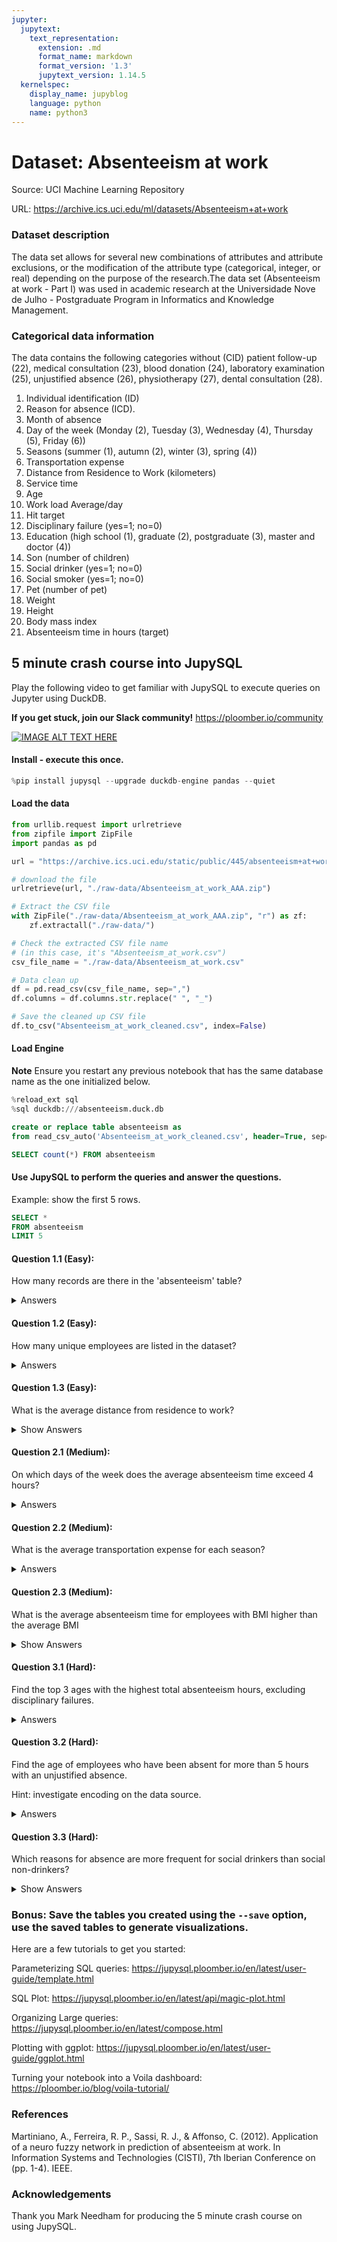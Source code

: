 ```yaml
---
jupyter:
  jupytext:
    text_representation:
      extension: .md
      format_name: markdown
      format_version: '1.3'
      jupytext_version: 1.14.5
  kernelspec:
    display_name: jupyblog
    language: python
    name: python3
---
```


<!-- #region -->
# Dataset: Absenteeism at work

Source: UCI Machine Learning Repository 

URL: https://archive.ics.uci.edu/ml/datasets/Absenteeism+at+work

### Dataset description 

The data set allows for several new combinations of attributes and attribute exclusions, or the modification of the attribute type (categorical, integer, or real) depending on the purpose of the research.The data set (Absenteeism at work - Part I) was used in academic research at the Universidade Nove de Julho - Postgraduate Program in Informatics and Knowledge Management.


### Categorical data information 

The data contains the following categories without (CID) patient follow-up (22), medical consultation (23), blood donation (24), laboratory examination (25), unjustified absence (26), physiotherapy (27), dental consultation (28).

1. Individual identification (ID)
2. Reason for absence (ICD).
3. Month of absence
4. Day of the week (Monday (2), Tuesday (3), Wednesday (4), Thursday (5), Friday (6))
5. Seasons (summer (1), autumn (2), winter (3), spring (4))
6. Transportation expense
7. Distance from Residence to Work (kilometers)
8. Service time
9. Age
10. Work load Average/day
11. Hit target
12. Disciplinary failure (yes=1; no=0)
13. Education (high school (1), graduate (2), postgraduate (3), master and doctor (4))
14. Son (number of children)
15. Social drinker (yes=1; no=0)
16. Social smoker (yes=1; no=0)
17. Pet (number of pet)
18. Weight
19. Height
20. Body mass index
21. Absenteeism time in hours (target)

<!-- #endregion -->

<!-- #region -->
## 5 minute crash course into JupySQL

Play the following video to get familiar with JupySQL to execute queries on Jupyter using DuckDB.

<b>If you get stuck, join our Slack community!</b> https://ploomber.io/community


[![IMAGE ALT TEXT HERE](https://img.youtube.com/vi/CsWEUYLaYU0/0.jpg)](https://www.youtube.com/watch?v=CsWEUYLaYU0)

<!-- #endregion -->

#### Install - execute this once. 

```python
%pip install jupysql --upgrade duckdb-engine pandas --quiet
```

#### Load the data

```python
from urllib.request import urlretrieve
from zipfile import ZipFile
import pandas as pd

url = "https://archive.ics.uci.edu/static/public/445/absenteeism+at+work.zip"

# download the file
urlretrieve(url, "./raw-data/Absenteeism_at_work_AAA.zip")

# Extract the CSV file
with ZipFile("./raw-data/Absenteeism_at_work_AAA.zip", "r") as zf:
    zf.extractall("./raw-data/")

# Check the extracted CSV file name
# (in this case, it's "Absenteeism_at_work.csv")
csv_file_name = "./raw-data/Absenteeism_at_work.csv"

# Data clean up
df = pd.read_csv(csv_file_name, sep=",")
df.columns = df.columns.str.replace(" ", "_")

# Save the cleaned up CSV file
df.to_csv("Absenteeism_at_work_cleaned.csv", index=False)
```

#### Load Engine

<b>Note</b> Ensure you restart any previous notebook that has the same database name as the one initialized below.

```python
%reload_ext sql
%sql duckdb:///absenteeism.duck.db
```

```sql
create or replace table absenteeism as
from read_csv_auto('Absenteeism_at_work_cleaned.csv', header=True, sep=';')
```

```sql
SELECT count(*) FROM absenteeism
```

#### Use JupySQL to perform the queries and answer the questions.

Example: show the first 5 rows.

```sql
SELECT *
FROM absenteeism 
LIMIT 5
```

#### Question 1.1 (Easy):
How many records are there in the 'absenteeism' table? 


<!-- #region -->
<details>

<summary>Answers</summary>

You can use the `%%sql` magic and the `COUNT(*)` function to count the total number of records. 

```python
%%sql
SELECT COUNT(*) 
FROM absenteeism
```
</details>
<!-- #endregion -->

#### Question 1.2 (Easy):
How many unique employees are listed in the dataset?



<!-- #region -->
<details>

<summary>Answers</summary>

You can use the `%%sql` magic and the `COUNT(DISTINCT ID)` function to count the total number of unique instances of the `Age` column. 

```python
%%sql
SELECT COUNT(DISTINCT ID) 
FROM absenteeism;
```
</details>
<!-- #endregion -->

#### Question 1.3 (Easy):
What is the average distance from residence to work? 


<!-- #region -->
<details>

<summary>Show Answers</summary>

You can use the `%%sql` magic and the `AVG(Distance_from_Residence_to_Work)` function to calculate the average distance from residence to work.. 

```python
%%sql
SELECT AVG(Distance_from_Residence_to_Work) 
FROM absenteeism;
```
</details>
<!-- #endregion -->

#### Question 2.1 (Medium):
On which days of the week does the average absenteeism time exceed 4 hours? 


<!-- #region -->
<details>

<summary>Answers</summary>

You can use the `%%sql` magic and break down the query as follows:

1. Select the column with name `Day_of_the_week`
2. From the table called `absenteeism`
3. Then group the values by day of the week that have an average value (use `AVG`) of more than 4 hours in absenteeism. 

```python
%%sql
SELECT Day_of_the_week 
FROM absenteeism 
GROUP BY Day_of_the_week 
HAVING AVG(Absenteeism_time_in_hours) > 4;
```
</details>
<!-- #endregion -->

#### Question 2.2 (Medium):
What is the average transportation expense for each season?


<!-- #region -->
<details>

<summary>Answers</summary>

You can use the `%%sql` magic and. Use the `AVG(Transportation_expense)` with the alias `AVG_Transportation_Expense` function to count the average transporation expense, then group by seasons.

```python
%%sql
SELECT Seasons, AVG(Transportation_expense) AS AVG_Transportation_Expense
FROM absenteeism 
GROUP BY Seasons;

```
</details>
<!-- #endregion -->

<!-- #region -->
#### Question 2.3 (Medium):


What is the average absenteeism time for employees with BMI higher than the average BMI
<!-- #endregion -->


<!-- #region -->
<details>

<summary>Show Answers</summary>

You can use the `%%sql` magic and. Use the `AVG(Absenteeism_time_in_hours)` with the alias `AVG_Absenteeism_time_in_hours` function to count the average absenteeism (time units hours). 

`WHERE Body_mass_index > (`: This part begins a condition that the data must meet to be included in our average calculation. Here, we're only interested in rows where the `Body_mass_index` is greater than a certain value.

`SELECT AVG(Body_mass_index) FROM absenteeism)`: This is a subquery, a query within a query. It's calculating the average `Body_mass_index` for the entire absenteeism table.

```python
%%sql
SELECT AVG(Absenteeism_time_in_hours) as AVG_Absenteeism_time_in_hours
FROM absenteeism 
WHERE Body_mass_index > (
    SELECT AVG(Body_mass_index) 
    FROM absenteeism);

```
</details>
<!-- #endregion -->

#### Question 3.1 (Hard):
Find the top 3 ages with the highest total absenteeism hours, excluding disciplinary failures.



<!-- #region -->


<details>

<summary>Answers</summary>

You can use the `%%sql` magic and break down the query as follows:

1. Select the column with name `Age`, compute the Sum of `Absenteeism_time_in_hours`. Give this sum an alias `Sum_Absenteeism`.
2. From the table called `absenteeism`
3. The keywork WHERE is used to filter the data that meets a specific condition, in this case `Disciplinary_failure` is equal to zero.
4. Group values by the `Age` column.
5. Sort the values by the sum and show the first 3 values.

```python
%%sql
SELECT Age, SUM(Absenteeism_time_in_hours) AS Sum_Absenteeism
FROM absenteeism 
WHERE Disciplinary_failure = 0 
GROUP BY Age 
ORDER BY Sum_Absenteeism
DESC LIMIT 3;
```
</details>
<!-- #endregion -->

#### Question 3.2 (Hard):

Find the age of employees who have been absent for more than 5 hours with an unjustified absence.

Hint: investigate encoding on the data source.


<!-- #region -->
<details>

<summary>Answers</summary>

You can use the `%%sql` magic. 'Unjustified absence' is coded with 26. From there all that is required is selecting the age, and using `WHERE` to set up the appropriate conditions. 

```python
%%sql
SELECT Age 
FROM absenteeism 
WHERE Reason_for_absence = 26 AND Absenteeism_time_in_hours > 5;

```
</details>
<!-- #endregion -->

#### Question 3.3 (Hard):

Which reasons for absence are more frequent for social drinkers than social non-drinkers?


<!-- #region -->
<details>

<summary>Show Answers</summary>

You can use the `%%sql` magic. We use `SELECT` to extract the `Reason_for_absence` from the `absenteeism` table. 

The column `Social_drinker` is encoded using binary notation, 0=is not a social drinker, 1=is a social drinker. 

We next group by their reason for absence. 

`HAVING COUNT() > (`  begins the condition that the groups must meet to be included in the results. Only groups where the count of rows (representing the number of instances of each `Reason_for_absence` among social drinkers) is greater than a certain value will be included.

`SELECT COUNT() FROM absenteeism WHERE Social_drinker = 0 GROUP BY Reason_for_absence)`  is a subquery that calculates the count of rows for each `Reason_for_absence` where `Social_drinker` is 0 (indicating the employee is not a social drinker), effectively giving us the number of instances of each `Reason_for_absence` among non-social drinkers.

```python
%%sql
SELECT Reason_for_absence 
FROM absenteeism 
WHERE Social_drinker = 1 
GROUP BY Reason_for_absence 
HAVING COUNT() > (
    SELECT COUNT() 
    FROM absenteeism 
    WHERE Social_drinker = 0 
    GROUP BY Reason_for_absence);

```
</details>
<!-- #endregion -->

### Bonus: Save the tables you created using the `--save` option, use the saved tables to generate visualizations.

Here are a few tutorials to get you started:

Parameterizing SQL queries: https://jupysql.ploomber.io/en/latest/user-guide/template.html

SQL Plot: https://jupysql.ploomber.io/en/latest/api/magic-plot.html

Organizing Large queries: https://jupysql.ploomber.io/en/latest/compose.html

Plotting with ggplot: https://jupysql.ploomber.io/en/latest/user-guide/ggplot.html

Turning your notebook into a Voila dashboard: https://ploomber.io/blog/voila-tutorial/


### References   

Martiniano, A., Ferreira, R. P., Sassi, R. J., & Affonso, C. (2012). Application of a neuro fuzzy network in prediction of absenteeism at work. In Information Systems and Technologies (CISTI), 7th Iberian Conference on (pp. 1-4). IEEE.

### Acknowledgements

Thank you Mark Needham for producing the 5 minute crash course on using JupySQL.



